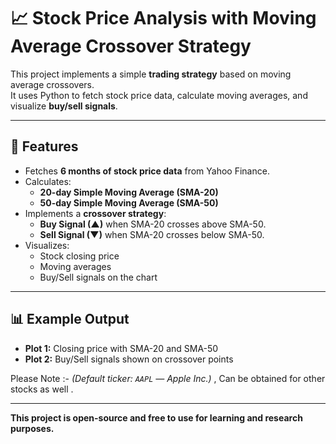 # 📈 Stock Price Analysis with Moving Average Crossover Strategy

This project implements a simple **trading strategy** based on moving average crossovers.  
It uses Python to fetch stock price data, calculate moving averages, and visualize **buy/sell signals**.

---

## 🔹 Features
- Fetches **6 months of stock price data** from Yahoo Finance.
- Calculates:
  - **20-day Simple Moving Average (SMA-20)**
  - **50-day Simple Moving Average (SMA-50)**
- Implements a **crossover strategy**:
  - **Buy Signal (▲)** when SMA-20 crosses above SMA-50.
  - **Sell Signal (▼)** when SMA-20 crosses below SMA-50.
- Visualizes:
  - Stock closing price
  - Moving averages
  - Buy/Sell signals on the chart

---

## 📊 Example Output
- **Plot 1:** Closing price with SMA-20 and SMA-50  
- **Plot 2:** Buy/Sell signals shown on crossover points  

Please Note :- *(Default ticker: `AAPL` — Apple Inc.)*  , Can be obtained for other stocks as well . 

---

**This project is open-source and free to use for learning and research purposes.**
